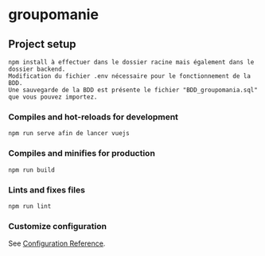 # groupomanie

## Project setup
```
npm install à effectuer dans le dossier racine mais également dans le dossier backend.
Modification du fichier .env nécessaire pour le fonctionnement de la BDD.
Une sauvegarde de la BDD est présente le fichier "BDD_groupomania.sql" que vous pouvez importez.

```

### Compiles and hot-reloads for development
```
npm run serve afin de lancer vuejs
```

### Compiles and minifies for production
```
npm run build
```

### Lints and fixes files
```
npm run lint
```



### Customize configuration
See [Configuration Reference](https://cli.vuejs.org/config/).
